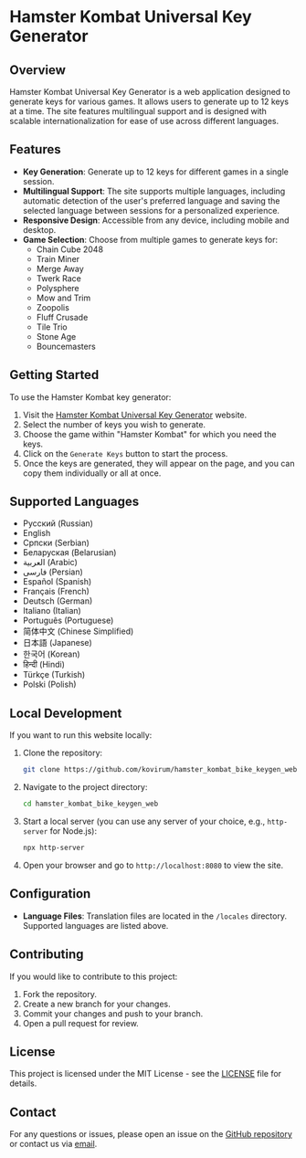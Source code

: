 # Hamster Kombat Universal Key Generator

## Overview

Hamster Kombat Universal Key Generator is a web application designed to generate keys for various games. It allows users to generate up to 12 keys at a time. The site features multilingual support and is designed with scalable internationalization for ease of use across different languages.

## Features

- **Key Generation**: Generate up to 12 keys for different games in a single session.
- **Multilingual Support**: The site supports multiple languages, including automatic detection of the user's preferred language and saving the selected language between sessions for a personalized experience.
- **Responsive Design**: Accessible from any device, including mobile and desktop.
- **Game Selection**: Choose from multiple games to generate keys for:
  - Chain Cube 2048
  - Train Miner
  - Merge Away
  - Twerk Race
  - Polysphere
  - Mow and Trim
  - Zoopolis
  - Fluff Crusade
  - Tile Trio
  - Stone Age
  - Bouncemasters

## Getting Started

To use the Hamster Kombat key generator:

1. Visit the [Hamster Kombat Universal Key Generator](https://kovirum.github.io/hamster_kombat_bike_keygen_web/) website.
2. Select the number of keys you wish to generate.
3. Choose the game within "Hamster Kombat" for which you need the keys.
4. Click on the `Generate Keys` button to start the process.
5. Once the keys are generated, they will appear on the page, and you can copy them individually or all at once.

## Supported Languages

- Русский (Russian)
- English
- Српски (Serbian)
- Беларуская (Belarusian)
- العربية (Arabic)
- فارسی (Persian)
- Español (Spanish)
- Français (French)
- Deutsch (German)
- Italiano (Italian)
- Português (Portuguese)
- 简体中文 (Chinese Simplified)
- 日本語 (Japanese)
- 한국어 (Korean)
- हिन्दी (Hindi)
- Türkçe (Turkish)
- Polski (Polish)

## Local Development

If you want to run this website locally:

1. Clone the repository:
   ```bash
   git clone https://github.com/kovirum/hamster_kombat_bike_keygen_web.git
2. Navigate to the project directory:
   ```bash
   cd hamster_kombat_bike_keygen_web
3. Start a local server (you can use any server of your choice, e.g., `http-server` for Node.js):
   ```bash
   npx http-server
4. Open your browser and go to `http://localhost:8080` to view the site.

## Configuration

- **Language Files**: Translation files are located in the `/locales` directory. Supported languages are listed above.

## Contributing

If you would like to contribute to this project:

1. Fork the repository.
2. Create a new branch for your changes.
3. Commit your changes and push to your branch.
4. Open a pull request for review.

## License

This project is licensed under the MIT License - see the [LICENSE](LICENSE) file for details.

## Contact

For any questions or issues, please open an issue on the [GitHub repository](https://github.com/kovirum/hamster_kombat_bike_keygen_web/issues) or contact us via [email](mailto:kovirum@mail.ru).
